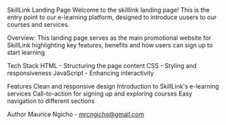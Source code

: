 SkillLink Landing Page
Welcome to the skilllink landing page! This is the entry point to our e-learning platform, designed to introduce uusers to our courses and services.

Overview:
This landing page serves as the main promotional website for SkillLink highlighting key features, benefits and how users can sign up to start learning

Tech Stack
HTML - Structuring the page content
CSS - Styling and responsiveness
JavaScript - Enhancing interactivity

Features
Clean and responsive design
Introduction to SkillLink's e-learning services
Call-to-action for signing up and exploring courses
Easy navigation to different sections

Author
Maurice Ngicho - mrcngicho@gmail.com